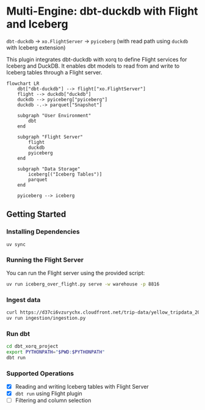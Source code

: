 # Multi-Engine: dbt-duckdb with Flight and Iceberg

`dbt-duckdb` → `xo.FlightServer` → `pyiceberg` (with read path using `duckdb` with Iceberg extension)

This plugin integrates dbt-duckdb with xorq to define Flight services for Iceberg and DuckDB. It enables dbt models to read from and write to Iceberg tables through a Flight server.

```mermaid
flowchart LR
    dbt["dbt-duckdb"] --> flight["xo.FlightServer"]
    flight --> duckdb["duckdb"]
    duckdb --> pyiceberg["pyiceberg"]
    duckdb -.-> parquet["Snapshot"]
    
    subgraph "User Environment"
        dbt
    end
    
    subgraph "Flight Server"
        flight
        duckdb
        pyiceberg
    end
    
    subgraph "Data Storage"
        iceberg[("Iceberg Tables")]
        parquet
    end
    
    pyiceberg --> iceberg
```

## Getting Started
### Installing Dependencies
```
uv sync
```

### Running the Flight Server
You can run the Flight server using the provided script:

```bash
uv run iceberg_over_flight.py serve -w warehouse -p 8816
```

### Ingest data

```bash
curl https://d37ci6vzurychx.cloudfront.net/trip-data/yellow_tripdata_2023-01.parquet -o /tmp/yellow_tripdata_2023-01.parquet
uv run ingestion/ingestion.py
```

### Run dbt
```bash
cd dbt_xorq_project
export PYTHONPATH="$PWD:$PYTHONPATH"
dbt run
```

### Supported Operations
- [x] Reading and writing Iceberg tables with Flight Server
- [x] `dbt run` using Flight plugin
- [ ] Filtering and column selection
